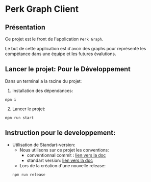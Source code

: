 # Perk Graph Client

## Présentation
Ce projet est le front de l'application `Perk Graph`.

Le but de cette application est d'avoir des graphs pour représenté les compétance dans une équipe et les futures évalutions.

## Lancer le projet: Pour le Développement
Dans un terminal a la racine du projet:
1. Installation des dépendances:
```npm
npm i
``` 
2. Lancer le projet:
```npm
npm run start
```

## Instruction pour le developpement:
* Utilisation de Standart-version:
    * Nous utilisons sur ce projet les conventions:
        * conventionnal commit : [lien vers la doc](https://www.conventionalcommits.org/en/v1.0.0/)
        * standart version: [lien vers la doc](https://github.com/conventional-changelog/standard-version)
    * Lors de la création d'une nouvelle release:
    ```npm
    npm run release
    ```
    